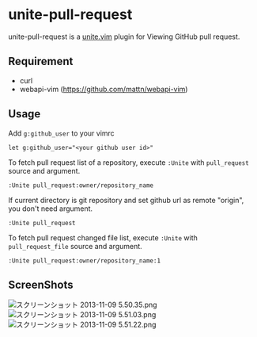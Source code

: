# unite-pull-request

unite-pull-request is a [unite.vim](https://github.com/Shougo/unite.vim "unite.vim") plugin for Viewing GitHub pull request.

## Requirement
- curl
- webapi-vim (https://github.com/mattn/webapi-vim)


## Usage

Add `g:github_user` to your vimrc

```vim
let g:github_user="<your github user id>"
```

To fetch pull request list of a repository,
execute `:Unite` with `pull_request` source and argument.

```vim
:Unite pull_request:owner/repository_name
```

If current directory is git repository and set github url as remote "origin",
you don't need argument.

```vim
:Unite pull_request
```

To fetch pull request changed file list,
execute `:Unite` with `pull_request_file` source and argument.

```vim
:Unite pull_request:owner/repository_name:1
```

## ScreenShots
![スクリーンショット 2013-11-09 5.50.35.png](https://qiita-image-store.s3.amazonaws.com/0/78/a4cdd623-574f-de70-f912-de677480dd34.png)
![スクリーンショット 2013-11-09 5.51.03.png](https://qiita-image-store.s3.amazonaws.com/0/78/f65171ba-bdc8-1cda-cb80-b34a36ae8a3f.png)
![スクリーンショット 2013-11-09 5.51.22.png](https://qiita-image-store.s3.amazonaws.com/0/78/18f20f86-bb70-2fdf-673e-c809102e188e.png)
